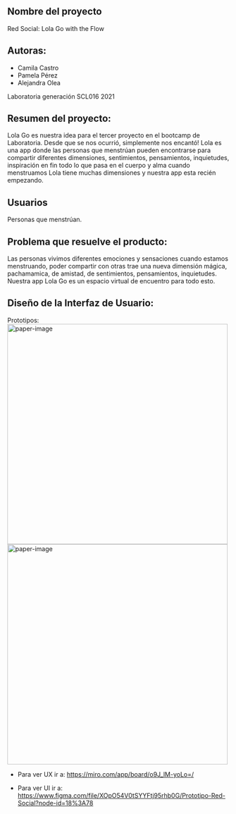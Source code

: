 ## Nombre del proyecto
Red Social: Lola Go with the Flow

## Autoras:
* Camila Castro
* Pamela Pérez
* Alejandra Olea

Laboratoria generación SCL016 2021

## Resumen del proyecto:

Lola Go es nuestra idea para el tercer proyecto en el bootcamp de Laboratoria. Desde que se nos ocurrió, simplemente nos encantó! Lola es una app donde las personas que menstrúan pueden encontrarse para compartir diferentes dimensiones, sentimientos, pensamientos, inquietudes, inspiración en fin todo lo que pasa en el cuerpo y alma cuando menstruamos 
Lola tiene muchas dimensiones y nuestra app esta recién empezando.

## Usuarios 

Personas que menstrúan.

## Problema que resuelve el producto:

Las personas vivimos diferentes emociones y sensaciones cuando estamos menstruando, poder compartir con otras trae una nueva dimensión mágica, pachamamica, de  amistad, de sentimientos, pensamientos, inquietudes.  Nuestra app Lola Go es un espacio virtual de encuentro para todo esto. 

## Diseño de la Interfaz de Usuario:

Prototipos:
<img src="src/images/low-fi.jpeg" alt="paper-image" width="500"/>
<img src="src/images/hi-fi2.jpeg" alt="paper-image" width="500"/>

* Para ver UX ir a:
https://miro.com/app/board/o9J_lM-yoLo=/

* Para ver UI ir a: 
https://www.figma.com/file/XOpO54V0tSYYFtj95rhb0G/Prototipo-Red-Social?node-id=18%3A78

















